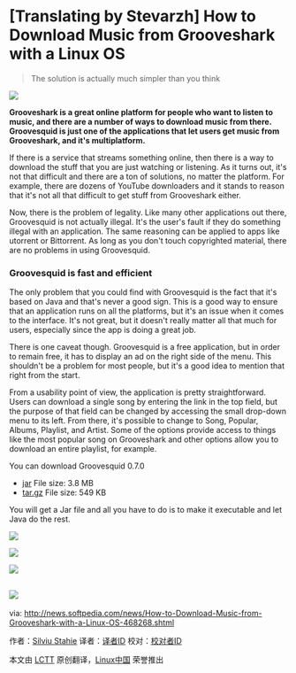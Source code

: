 [Translating by Stevarzh]
How to Download Music from Grooveshark with a Linux OS
================================================================================
> The solution is actually much simpler than you think

![](http://i1-news.softpedia-static.com/images/news2/How-to-Download-Music-from-Grooveshark-with-a-Linux-OS-468268-2.jpg)

**Grooveshark is a great online platform for people who want to listen to music, and there are a number of ways to download music from there. Groovesquid is just one of the applications that let users get music from Grooveshark, and it's multiplatform.**

If there is a service that streams something online, then there is a way to download the stuff that you are just watching or listening. As it turns out, it's not that difficult and there are a ton of solutions, no matter the platform. For example, there are dozens of YouTube downloaders and it stands to reason that it's not all that difficult to get stuff from Grooveshark either.

Now, there is the problem of legality. Like many other applications out there, Groovesquid is not actually illegal. It's the user's fault if they do something illegal with an application. The same reasoning can be applied to apps like utorrent or Bittorrent. As long as you don't touch copyrighted material, there are no problems in using Groovesquid.

### Groovesquid is fast and efficient ###

The only problem that you could find with Groovesquid is the fact that it's based on Java and that's never a good sign. This is a good way to ensure that an application runs on all the platforms, but it's an issue when it comes to the interface. It's not great, but it doesn't really matter all that much for users, especially since the app is doing a great job.

There is one caveat though. Groovesquid is a free application, but in order to remain free, it has to display an ad on the right side of the menu. This shouldn't be a problem for most people, but it's a good idea to mention that right from the start.

From a usability point of view, the application is pretty straightforward. Users can download a single song by entering the link in the top field, but the purpose of that field can be changed by accessing the small drop-down menu to its left. From there, it's possible to change to Song, Popular, Albums, Playlist, and Artist. Some of the options provide access to things like the most popular song on Grooveshark and other options allow you to download an entire playlist, for example.

You can download Groovesquid 0.7.0

- [jar][1] File size: 3.8 MB
- [tar.gz][2] File size: 549 KB

You will get a Jar file and all you have to do is to make it executable and let Java do the rest. 

![](http://i1-news.softpedia-static.com/images/news2/How-to-Download-Music-from-Grooveshark-with-a-Linux-OS-468268-3.jpg)

![](http://i1-news.softpedia-static.com/images/news2/How-to-Download-Music-from-Grooveshark-with-a-Linux-OS-468268-4.jpg)

![](http://i1-news.softpedia-static.com/images/news2/How-to-Download-Music-from-Grooveshark-with-a-Linux-OS-468268-5.jpg)

![](http://i1-news.softpedia-static.com/images/news2/How-to-Download-Music-from-Grooveshark-with-a-Linux-OS-468268-6.jpg)
--------------------------------------------------------------------------------

via: http://news.softpedia.com/news/How-to-Download-Music-from-Grooveshark-with-a-Linux-OS-468268.shtml

作者：[Silviu Stahie][a]
译者：[译者ID](https://github.com/译者ID)
校对：[校对者ID](https://github.com/校对者ID)

本文由 [LCTT](https://github.com/LCTT/TranslateProject) 原创翻译，[Linux中国](http://linux.cn/) 荣誉推出

[a]:http://news.softpedia.com/editors/browse/silviu-stahie
[1]:https://github.com/groovesquid/groovesquid/releases/download/v0.7.0/Groovesquid.jar
[2]:https://github.com/groovesquid/groovesquid/archive/v0.7.0.tar.gz
